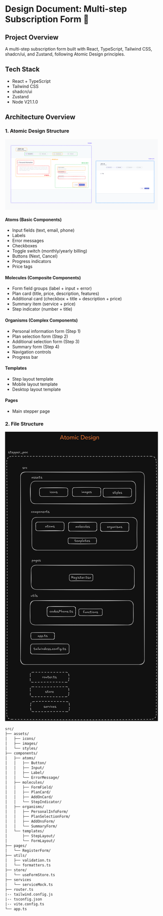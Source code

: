 # Design Document: Multi-step Subscription Form 🚀

## Project Overview
A multi-step subscription form built with React, TypeScript, Tailwind CSS, shadcn/ui, and Zustand, following Atomic Design principles.

## Tech Stack
- React + TypeScript
- Tailwind CSS
- shadcn/ui
- Zustand
- Node V21.1.0

## Architecture Overview

### 1. Atomic Design Structure

![alt text](src/assets/images/structured.png)

#### Atoms (Basic Components)
- Input fields (text, email, phone)
- Labels
- Error messages
- Checkboxes
- Toggle switch (monthly/yearly billing)
- Buttons (Next, Cancel)
- Progress indicators
- Price tags

#### Molecules (Composite Components)
- Form field groups (label + input + error)
- Plan card (title, price, description, features)
- Additional card (checkbox + title + description + price)
- Summary item (service + price)
- Step indicator (number + title)

#### Organisms (Complex Components)
- Personal information form (Step 1)
- Plan selection form (Step 2)
- Additional selection form (Step 3)
- Summary form (Step 4)
- Navigation controls
- Progress bar

#### Templates
- Step layout template
- Mobile layout template
- Desktop layout template

#### Pages
- Main stepper page

### 2. File Structure

![alt text](src/assets/images/atomDesign.png)

```
src/
├── assets/
│   ├── icons/
│   ├── images/
│   └── styles/
├── components/
│   ├── atoms/
│   │   ├── Button/
│   │   ├── Input/
│   │   ├── Label/
│   │   └── ErrorMessage/
│   ├── molecules/
│   │   ├── FormField/
│   │   ├── PlanCard/
│   │   ├── AddOnCard/
│   │   └── StepIndicator/
│   ├── organisms/
│   │   ├── PersonalInfoForm/
│   │   ├── PlanSelectionForm/
│   │   ├── AddOnsForm/
│   │   └── SummaryForm/
│   └── templates/
│       ├── StepLayout/
│       └── FormLayout/
├── pages/
│   └── RegisterForm/
├── utils/
│   ├── validation.ts
│   └── formatters.ts
├── store/
│   └── useFormStore.ts
├── services
│   └── serviceMock.ts
├── router.ts
|-- tailwind.config.js
|-- tsconfig.json
|-- vite.config.ts
└── app.ts
```